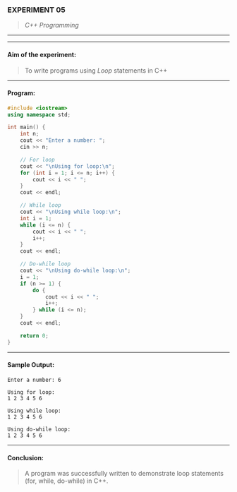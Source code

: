 ### **EXPERIMENT 05**
> *C++ Programming*

---
---

#### **Aim of the experiment:**
> To write programs using *Loop* statements in C++

---

#### **Program:**
```cpp
#include <iostream>
using namespace std;

int main() {
    int n;
    cout << "Enter a number: ";
    cin >> n;

    // For loop
    cout << "\nUsing for loop:\n";
    for (int i = 1; i <= n; i++) {
        cout << i << " ";
    }
    cout << endl;

    // While loop
    cout << "\nUsing while loop:\n";
    int i = 1;
    while (i <= n) {
        cout << i << " ";
        i++;
    }
    cout << endl;

    // Do-while loop
    cout << "\nUsing do-while loop:\n";
    i = 1;
    if (n >= 1) {
        do {
            cout << i << " ";
            i++;
        } while (i <= n);
    }
    cout << endl;

    return 0;
}
```

---

#### **Sample Output:**
```
Enter a number: 6

Using for loop:
1 2 3 4 5 6

Using while loop:
1 2 3 4 5 6

Using do-while loop:
1 2 3 4 5 6
```

---

#### **Conclusion:**
> A program was successfully written to demonstrate loop statements (for, while, do-while) in C++.
